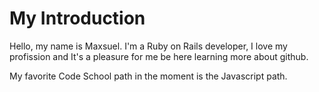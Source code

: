 # My Introduction

Hello, my name is Maxsuel. I'm a Ruby on Rails developer, I love my profission and It's a pleasure for me be here learning more about github.

My favorite Code School path in the moment is the Javascript path.
